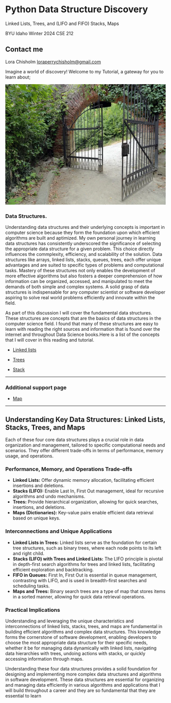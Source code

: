 # Python Data Structure Discovery

Linked Lists, Trees, and (LIFO and FIFO) Stacks, Maps

BYU Idaho Winter 2024
CSE 212

## Contact me

Lora Chisholm
loraperrychisholm@gmail.com

Imagine a world of discovery!
Welcome to my Tutorial, a gateway for you to learn about;

![Gateway](gateway.jpg "Garden Gate - Discovery Photos")

### Data Structures.

Understanding data structures and their underlying concepts is important in computer science because they form the foundation upon which efficient algorithms are built and aptimized. My own personal journey in learning data structures has consistently underscored the significance of selecting the appropriate data structure for a given problem. This choice directly influences the commplexity, efficiency, and scalability of the solution. Data structures like arrays, linked lists, stacks, queues, trees, each offer unique advantages and are suited to specific types of problems and computational tasks. Mastery of these structures not only enables the development of more effective algorithms but also fosters a deeper comprehension of how information can be organized, accessed, and manipulated to meet the demands of both simple and complex systems. A solid grasp of data structures is indispensable for any computer scientist or software developer aspiring to solve real world problems efficiently and innovate within the field.

As part of this discussion I will cover the fundamental data structures. These structures are concepts that are the basics of data structures in the computer science field. I found that many of these structures are easy to learn with reading the right sources and information that is found over the internet and throughout Data Science books.Here is a list of the concepts that I will cover in this reading and tutorial.

- [Linked lists](Links.md)

- [Trees](Trees.md)

- [Stack](Stack.md)

---

### Additional support page

- [Map](Maps.md)

---

## Understanding Key Data Structures: Linked Lists, Stacks, Trees, and Maps

Each of these four core data structures plays a crucial role in data organization and management, tailored to specific computational needs and scenarios. They offer different trade-offs in terms of performance, memory usage, and operations.

### Performance, Memory, and Operations Trade-offs

- **Linked Lists:** Offer dynamic memory allocation, facilitating efficient insertions and deletions.
- **Stacks (LIFO):** Enable Last In, First Out management, ideal for recursive algorithms and undo mechanisms.
- **Trees:** Provide hierarchical organization, allowing for quick searches, insertions, and deletions.
- **Maps (Dictionaries):** Key-value pairs enable efficient data retrieval based on unique keys.

### Interconnections and Unique Applications

- **Linked Lists in Trees:** Linked lists serve as the foundation for certain tree structures, such as binary trees, where each node points to its left and right child.
- **Stacks (LIFO) with Trees and Linked Lists:** The LIFO principle is pivotal in depth-first search algorithms for trees and linked lists, facilitating efficient exploration and backtracking.
- **FIFO in Queues:** First In, First Out is essential in queue management, contrasting with LIFO, and is used in breadth-first searches and scheduling tasks.
- **Maps and Trees:** Binary search trees are a type of map that stores items in a sorted manner, allowing for quick data retrieval operations.

### Practical Implications

Understanding and leveraging the unique characteristics and interconnections of linked lists, stacks, trees, and maps are fundamental in building efficient algorithms and complex data structures. This knowledge forms the cornerstone of software development, enabling developers to choose the most appropriate data structure for their specific needs, whether it be for managing data dynamically with linked lists, navigating data hierarchies with trees, undoing actions with stacks, or quickly accessing information through maps.

Understanding these four data structures provides a solid foundation for designing and implementing more complex data structures and algorithms in software development. These data structures are essential for organizing and managing data efficiently in various algorithms and applications that I will build throughout a career and they are so fundamental that they are essential to learn
